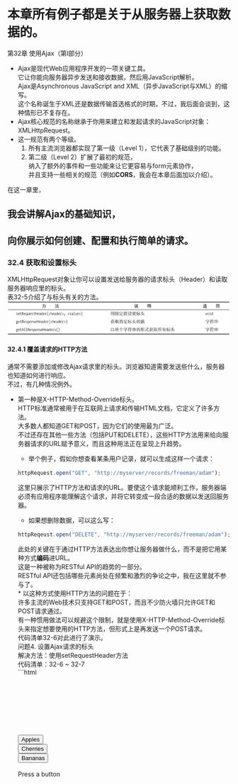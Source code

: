 # 本章所有例子都是关于从服务器上获取数据的。
第32章 使用Ajax（第Ⅰ部分）																												
* Ajax是现代Web应用程序开发的一项关键工具。																												
它让你能向服务器异步发送和接收数据，然后用JavaScript解析。																												
Ajax是Asynchronous JavaScript and XML（异步JavaScript与XML）的缩写。																												
这个名称诞生于XML还是数据传输首选格式的时期，不过，我后面会谈到，这种情形已不复存在。																												
* Ajax核心规范的名称继承于你用来建立和发起请求的JavaScript对象：<span class="object">XMLHttpRequest</span>。																												
* 这一规范有两个等级。																												
	1. 所有主流浏览器都实现了第一级（Level 1），它代表了基础级别的功能。																											
	2. 第二级（Level 2）扩展了最初的规范，																											
	纳入了额外的事件和一些功能来让它更容易与form元素协作，																											
	并且支持一些相关的规范（例如**CORS**，我会在本章后面加以介绍）。


在这一章里，																												
## 我会讲解Ajax的基础知识，
## 向你展示如何创建、配置和执行简单的请求。
### 32.4 获取和设置标头
<span class="object">XMLHttpRequest</span>对象让你可以设置发送给服务器的请求标头（Header）和读取服务器响应里的标头。																										
表32-5介绍了与标头有关的方法。
    ![](.Ajax_images/b73b3049.png)
#### 32.4.1 覆盖请求的HTTP方法
通常不需要添加或修改Ajax请求里的标头。浏览器知道需要发送些什么，服务器也知道如何进行响应。																									
不过，有几种情况例外。																									
* 第一种是<span class="key">X-HTTP-Method-Override</span>标头。																								
HTTP标准通常被用于在互联网上请求和传输HTML文档，它定义了许多方法。																								
大多数人都知道GET和POST，因为它们的使用最为广泛。																								
不过还存在其他一些方法（包括PUT和DELETE），这些HTTP方法用来给向服务器请求的URL赋予意义，而且这种用法正在呈现上升趋势。																								
	* 举个例子，假如你想查看某条用户记录，就可以生成这样一个请求：																							
	```javascript
  httpRequest.open("GET", "http://myserver/records/freeman/adam");
	```     																							
	这里只展示了HTTP方法和请求的URL。要使这个请求能顺利工作，服务器端必须有应用程序能理解这个请求，并将它转变成一段合适的数据以发送回服务器。																							
	* 如果想删除数据，可以这么写：
	```javascript
	httpReqeust.open("DELETE", "http://myserver/records/freeman/adam");									
	```														
	此处的关键在于通过HTTP方法表达出你想让服务器做什么，而不是把它用某种方式**编码**进URL。																							
	这是一种被称为RESTful API的趋势的一部分。																							
	RESTful API还包括哪些元素尚处在频繁和激烈的争论之中，我在这里就不参与了。																							
		* 以这种方式使用HTTP方法的问题在于：																						
		许多主流的Web技术只支持GET和POST，而且不少防火墙只允许GET和POST请求通过。																						
		有一种惯用做法可以规避这个限制，就是使用<span class="key">X-HTTP-Method-Override</span>标头来指定想要使用的HTTP方法，但形式上是再发送一个POST请求。																						
		代码清单32-6对此进行了演示。																						
		问题4. 设置Ajax请求的标头																						
		解决方法：使用<span class="method">setRequestHeader</span>方法																						
		代码清单：32-6 ~ 32-7		
		```html																				
		<!DOCTYPE HTML>																						
		<html>																						
			<head>																					
				<title>Example</title>																				
			</head>																					
			<body>																					
				<div>																				
					<button>Apples</button>																			
					<button>Cherries</button>																			
					<button>Bananas</button>																			
				</div>																				
				<div id="target">Press a button</div>																				
				<script>																				
					var buttons = document.getElementsByTagName("button");																			
					for(var i = 0; i < buttons.length; i++) {																			
						buttons[i].onclick = handleButtonPress;																		
					}																			
					function handleButtonPress(e){																			
						var httpRequest = new XMLHttpRequest();																		
						httpRequest.onreadystatechange = handleResponse;																		
						httpRequest.open("GET", e.target.innerHTML + ".html");																		
						httpRequest.setRequestHeader("X-HTTP-Method-Override", "DELETE");																		
						httpRequest.send();																		
					}																			
																								
					function handleResponse(e){																			
						if(e.target.readyState == XMLHttpRequest.DONE && e.target.status == 200) {																		
							document.getElementById("target").innderHTML = e.target.respnseText;																	
						}																		
					}																			
				</script>																				
			</body>																					
		</html>			
		```																			
		在这个例子中，我用<span class="object">XMLHttpRequest</span>对象上的<span class="method">setRequestHeader</span>方法来表明我想让这个请求以HTTP DELETE方法的形式进行处理。																						
		请注意我在调用<span class="method">open</span>方法之后才设置了这个标头。																						
		如果你试图在<span class="method">open</span>方法之前使用<span class="method">setRequestHeader</span>方法，<span class="object">XMLHttpRequest</span>对象就会抛出一个错误。																						
		* 覆盖HTTP方法需要服务器端的Web应用程序框架能理解<span class="key">X-HTTP-Method-Override</span>这个惯例，并且你的服务器端应用程序要设置成能寻找和理解那些用得较少的HTTP方法。																						


#### 32.4.2 禁用内容缓存
第二个可以添加到Ajax请求上的有用标头是<span class="key">Cache-Control</span>，它在编写和调试脚本时尤其有用。																									
一些浏览器会缓存通过Ajax请求所获得的内容，在浏览会话期间不会再请求它。																									
对我在这一章所使用的例子而言，意味着apples.html、cherries.html和bananas.html上的改动不会立即反映到浏览器中。																									
代码清单32-7展示了可以如何设置标头来避免这一点。		
```javascript																							
...																									
function handleButtonPress(e){																									
	var httpRequest = new XMLHttpRequest();																								
	httpRequest.onreadystatechange = handleResponse;																								
	httpRequest.open("GET", e.target.innerHTML + ".html");																								
	httpRequest.setRequestHeader("Cache-Control", "no-cache");																								
	httpRequest.send();																								
}																									
...		
```																							
设置标头值的方式和之前的例子一样，但这次用到的标头是<span class="key">Cache-Control</span>，而你想要的值是<span class="key-value">no-cache</span>。																									
放置这条语句后，如果通过Ajax请求的内容发生了改变，就会在下一次请求文档时体现出来。																									
#### 32.4.3 读取响应标头																									
可以通过<span class="method">getResponseHeader</span>和<span class="method">getAllResponseHeaders</span>方法来读取服务器响应某个Ajax请求时发送的HTTP标头。																									
在大多数情况下，你不需要关心标头里有什么，因为它们是浏览器和服务器之间交互事务的组成部分。																									
代码清单32-8展示了如何使用这些属性。																									
问题5. 读取服务器响应的标头																									
解决方法：使用<span class="method">getResponseHeader</span>和<span class="method">getAllResponseHeaders</span>方法																									
代码清单：32-8			
```html																						
<!DOCTYPE HTML>																									
<html>																									
	<head>																								
		<title>Example</title>																							
		<style>																							
			#allheaders, #ctheader {																						
				border: medium solid black;																					
				padding: 2px;																					
				margin: 2px;																					
			}																						
		</style>																							
	</head>																								
	<body>																								
		<div>																							
			<button>Apples</button>																						
			<button>Cherries</button>																						
			<button>Bananas</button>																						
		</div>																							
		<div id="ctheader"></div>																							
		<div id="allheaders"></div>																							
		<div id="target">Press a button</div>																							
		<script>																							
			var buttons = document.getElementsByTagName("button");																						
			for(var i = 0; i < buttons.length; i++) {																						
				buttons[i].onclick = handleButtonPress;																					
			}																						
			var httpRequest = new XMLHttpRequest();																						
			function handleButtonPress(e){																						
				httpRequest.onreadystatechange = handleResponse;																					
				httpRequest.open("GET", e.target.innerHTML + ".html");																					
				httpRequest.send();																					
			}																						
																									
			function handleResponse(e){																						
				if(httpRequest.readyStatus == 2) {																					
					document.getElementById("allheaders").innerHTML = httpRequest.getAllResponseHeaders();																				
					document.getElementById("ctheader").innerHTML = httpRequest.getResponseHeader("Content-Type");																				
				} else if(httpRequest.readyState ==4 && e.target.status == 200) {																					
					document.getElementById("target").innderHTML = e.target.respnseText;																				
				}																					
			}																						
		</script>																							
	</body>																								
</html>		
```																							
响应标头在<span class="key">readyState</span>变成<span class="key-value">HEADERS_RECEIVED（数值为2）</span>时就可以使用了。																									
标头是服务器在响应时首先发送回来的信息，因此你可以在内容本身就绪前先读取它们。																									
在这个例子里，我通过<span class="method">getResponseHeader</span>和<span class="method">getAllResponseHeaders</span>方法获取了标头，然后将某一个标头（<span class="key">Content-Type</span>）和其他所有标头的值分别设为两个div元素的内容。																									
																										
### 32.6 中止请求
<span class="object">XMLHttpRequest</span>对象定义了一个让你可以中止请求的方法，如表32-6所示。
![](.Ajax_images/115ff815.png)																					
为了演示这个功能，我修改了fruitselector.js这段Node.js脚本来引入一个10秒延迟		
```javascript																								
var http = require('http');																										
http.createServer(function(req, res){																										
	console.log("[200] " + req.method + "to " + req.url);																									
	res.statusCode = 200;																									
	res.setHeader("Content-Type", "text/html");																									
	setTimeout(function(){																									
		var origin = req.headers["origin"];																								
		if(origin.indexOf("titan") > -1) {																								
			res.setHeader("Access-Control-Allow-Origin", orgin);																							
		}																								
		res.write('<html><head><title>Fruit Total</titl></head><body>');																								
		res.write('<p>');																								
		res.write('You selected ' + req.url.substing(1));																								
		res.write('</p></body></html>');																								
		res.end();																								
	}, 10000);																									
}).listen(8080);								
```																		
当服务器接收到一个请求后，它会先写入初始的响应标头，暂停10秒钟后再完成整个响应。																										
代码清单32-14展示了如何在浏览器上使用<span class="object">XMLHttpRequest</span>的中止功能。																										
问题7. 中止一个请求																										
代码清单：解决方法：使用<span class="method">abort</span>方法																										
32-13、32-14						
```html																				
<!DOCTYPE HTML>																										
<html>																										
	<head>																									
		<title>Example</title>																								
	</head>																									
	<body>																									
		<div>																								
			<button>Apples</button>																							
			<button>Cherries</button>																							
			<button>Bananas</button>																							
		</div>																								
		<div>																								
			<button id="abortbutton">Abort</button>																							
		</div>																								
		<div id="target">Press a button</div>																								
		<script>																								
			var buttons = document.getElementsByTagName("button");																							
			for(var i = 0; i < buttons.length; i++) {																							
				buttons[i].onclick = handleButtonPress;																						
			}																							
			var httpRequest;																							
			function handleButtonPress(e){																							
				if(e.target.id == "abortbutton"){																						
					httpRequest.abort();																					
				} else {																						
					httpRequest = new XMLHttpRequest();																					
					httpRequest.onreadystatechange = handleResponse;																					
					httpRequest.onabort = handleAbort;																					
					httpRequest.open("GET", "http://titan:8080/" + e.target.innerHTML);																					
					httpRequest.send();																					
					document.getElementById("target").innerHTML = httpRequest.responseText;																					
				}																						
			}																							
																										
			function handleResponse(e){																							
				if(e.target.readyState == XMLHttpRequest.DONE && e.target.status == 200) {																						
					document.getElementById("target").innderHTML = e.target.respnseText;																					
				}																						
			}																							
			funciton handleAbort(){																							
				document.getElementById("target").innerHTML = "Request Aborted";																						
			}																							
		</script>																								
	</body>																									
</html>
```																										
我给文档添加了一个Abort（中止）按钮，它通过调用<span class="object">XMLHttpRequest</span>对象上的<span class="method">abort</span>方法来中止进行中的请求。因为我在服务器端引入了一段延迟，所以有充足的时间来执行它。																										
<span class="object">XMLHttpRequest</span>通过<span class="event">abort</span>事件和<span class="event">readystatechange</span>事件给出中止信号。在这个例子中，我响应了<span class="event">abort</span>事件，并更新了id为target的div元素中的内容，以此标明请求已被中止。																										

## 我会向你展示如何将事件作为请求的进度信号，
* 32.1 Ajax起步																										
问题1：发起一个Ajax请求																										
解决方案：创建一个<span class="object">XMLHttpRequest</span>对象，然后调用<span class="method">open</span>和<span class="method">send</span>方法																										
代码清单：32-1 ~ 32-3																										
Ajax的关键在于<span class="object">XMLHttpRequest</span>对象，而理解这个对象的最佳方式是看个例子。
	```html																										
	<!DOCTYPE HTML>																									
	<html>																									
		<head>																								
			<title>Example</title>																							
		</head>																								
		<body>																								
			<div>																							
				<button>Apples</button>																						
				<button>Cherries</button>																						
				<button>Bananas</button>																						
			</div>																							
			<div>																							
				<div id="target">Press a button</div>																						
			</div>																							
			<script>																							
				var buttons = document.getElementsByTagName("button");																						
				for(var i = 0; i < buttons.length; i++) {																						
					buttons[i].onclick = handleButtonPress;																					
				}																						
				function handleButtonPress(e){																						
					var httpRequest = new XMLHttpRequest();																					
					httpRequest.onreadystatechange = handleResponse;																					
					httpRequest.open("GET", e.target.innerHTML + ".html");																					
					httpRequest.send();																					
				}																						
																										
				function handleResponse(e){																						
					if(e.target.readyState == XMLHttpRequest.DONE && e.target.status == 200) {																					
						document.getElementById("target").innderHTML = e.target.respnseText;																				
					}																					
				}																						
			</script>																							
		</body>																								
	</html>	
	```																								
	随着用户点击各个水果按钮，浏览器会异步执行并取回所请求的文档，而主文档不会被重新加载。这就是典型的Ajax行为。																									
	* 如果把注意力移到脚本上，你就能明白这一切是如何实现的。																									
		* 首先是handleButtonPress函数，脚本会调用它以响应button控件的click事件																								
			* 第一步是创建一个新的<span class="object">XMLHttpRequest</span>对象。																							
			与之前在DOM中见过的大多数对象不同，																							
				* 你并非通过浏览器定义的某个全局变量来访问这类对象，																						
				* 而是使用关键词new																						
			* 下一步是给<span class="event">readystatechange</span>事件设置一个事件处理器。																							
			这个事件会在请求过程中被多次触发，向你提供事情的进展情况。																							
			我会在本章后面讨论这个事件（以及其他由<span class="object">XMLHttpRequest</span>对象定义的事件）。																							
			我将on<span class="event">readystatechange</span>属性的值设为handleResponse，稍后会讨论这个函数：httpRequest.on<span class="event">readystatechange</span> = handleResponse;																							
			* 现在你可以告诉<span class="object">XMLHttpRequest</span>对象你想要做什么了。																							
			使用<span class="method">open</span>方法来指定HTTP方法（在这里是GET）和需要请求的URL																							
				* 我在这里展示的是<span class="method">open</span>方法最简单的形式。																						
				你还可以给浏览器提供向服务器发送请求时使用的认证信息，																						
				就像这样：
				```javascript
				httpRequest.open("GET", e.target.innerHTML + ".html", true,"adam", "secret")
				```																					
				最后两个参数是应当发送给服务器的用户名和密码。																						
				剩下的那个参数指定了该请求是否应当异步执行。它应该始终被设置为true。																						
				* 根据用户按下的button来生成请求的URL。																						
				如果按的是Apples按钮，就请求Apples.html这个URL。																						
					* 浏览器可以足够智能地处理相对URL，它会在需要时使用当前文档的地址。																					
					在这个例子中，我的主文档是从`http://titan/listings/example.html`这个URL上载入的，																					
					因此Apples.html会被当成`http://titan/listings/Apples.html`。																					
					这些URL在你的环境里会有所不同，但效果是一样的。																					
				* 为你的请求选择正确的HTTP方法是很重要的。																						
					* 正如我在第12章所说的，GET请求适用于安全的交互行为，就是那些你可以反复发起而不会带来副作用的请求。																					
					* POST请求适用于不安全的交互行为，意思是每一个请求都会导致服务器端发生某种变化，而重复的请求可能会带来问题。																					
					虽然还有一些别的HTTP方法，但GET和POST是使用最为广泛的，广泛到如果你想用其他方法，就必须使用32.4.1节描述的惯例来确保你的请求能通过防火墙。																					
			* 这个函数的最后一步是调用<span class="method">send</span>方法																							
			我在这个例子里没有向服务器发送任何数据，所以<span class="method">send</span>方法无参数可用。																							
			我会在这一章的后面向你展示如何发送数据，但在这个简单的示例中，你只是从服务器请求HTML文档。																							
	* 32.1.1 处理响应																									
	一旦脚本调用了<span class="method">send</span>方法，浏览器就会在后台发送请求到服务器。																									
	因为请求是在后台处理的，所以Ajax依靠事件来通知你这个请求的进展情况。																									
	在这个例子中，我用handleResponse函数处理这些事件：																									
		* 当<span class="event">readystatechange</span>事件被触发后，浏览器会把一个<span class="object">Event</span>对象传递给指定的处理函数。																								
		这个<span class="object">Event</span>对象我在第30章介绍过，target属性则会被设为与此事件关联的<span class="object">XMLHttpRequest</span>。																								
		* 多个不同的阶段会通过<span class="event">readystatechange</span>事件传递信号，																								
		你可以读取<span class="object">XMLHttpRequest</span>.<span class="key">readyState</span>属性的值来确定当前处理的是哪一个。																								
		表32-2展示了这个属性的各个值。
            ![](.Ajax_images/36028bd3.png)
            
            * DONE状态并不意味着请求成功，它只代表请求已完成。																							
			可以通过<span class="key">status</span>属性获得HTTP状态码，它会返回一个数值（比如，200这个值代表成功）。																							
			只有结合<span class="key">readyState</span>和<span class="key">status</span>属性的值才能够确定某个请求的结果。																							
			* 在handleResponse函数里可以看到我怎样检查这两个属性。																							
			只有当<span class="key">readyState</span>的值为DONE并且<span class="key">status</span>的值为200时我才会设置div元素的内容。																							
			用<span class="object">XMLHttpRequest</span>.<span class="key">responseText</span>属性获得服务器发送的数据																							
			* <span class="key">responseText</span>属性会返回一个字符串，代表从服务器上取回的数据。																							
			我用这个属性来设置div元素innerHTML属性的值，以显示被请求文档的内容。																							
			这些就构成了一个简单的Ajax示例：用户点击一个按钮，浏览器在后台向服务器请求一个文档，当它到达时你处理一个事件，并显示被请求文档的内容。																							
	* 这些就构成了一个简单的Ajax示例：用户点击一个按钮，浏览器在后台向服务器请求一个文档，当它到达时你处理一个事件，并显示被请求文档的内容。																									
	* 32.1.2 主流中的异类：应对Opera																									
																										
* 32.2 使用Ajax事件																										
	* 建立和探索一个简单的示例之后，你现在可以开始深入了解<span class="object">XMLHttpRequest</span>对象支持的功能，以及如何在你的请求中使用它们了。																									
		* 起点就是第二级规范里定义的那些额外事件。																								
		你已经见过其中一个了：<span class="event">readystatechange</span>。它是从第一级转过来的，其他还有一些，如表32-3所示。
		![](.Ajax_images/219ec7a3.png)
		    * 这些事件大多数会在请求的某一个特定时点上触发。																							
			<span class="event">readystatechange</span>（之前介绍过）和<span class="event">progress</span>这两个事件是例外，它们可以多次触发以提供进度更新。																							
			* 除了<span class="event">readystatechange</span>之外，表中展示的其他事件都定义于<span class="object">XMLHttpRequest</span>规范的第二级。																							
			在我编写本书时，浏览器对这些事件的支持程度不一。																							
			比如，Firefox浏览器有着最完整的支持，Opera完全不支持它们，而Chrome支持其中的一些，但是所使用的方式并不符合规范。																							
			* 考虑到第二级事件的实现还不到位，<span class="event">readystatechange</span>是目前唯一能可靠追踪请求进度的事件。																							
			* 调度这些事件时，浏览器会对<span class="event">readystatechange</span>事件使用常规的<span class="object">Event</span>对象（在第30章介绍过），对其他事件则使用<span class="object">ProgressEvent</span>对象。																							
			<span class="object">ProgressEvent</span>对象定义了<span class="object">Event</span>对象的所有成员，并增加了表32-4中介绍的这些成员。
			![](.Ajax_images/cb240c93.png)		
			问题2. 使用一次性事件追踪请求的进度																							
			解决方法：使用第二级的事件，比如on<span class="event">load</span>、on<span class="event">loadstart</span>和on<span class="event">loadend</span>  																						
			代码清单：32-4																							
			代码清单32-4展示了如何使用这些事件。我使用Firefox浏览器进行展示，因为它的实现方式最为完整和正确。		
			```html																					
			<!DOCTYPE HTML>																							
			<html>																							
				<head>																						
					<title>Example</title>																					
					<style>																					
						table {																				
							margin: 10px;																			
							border-collapse: collapse;																			
							float: left;																			
						}																				
						div {																				
							margin: 10px;																			
						}																				
						td, th {																				
							padding: 4px;																			
						}																				
					</style>																					
				</head>																						
				<body>																						
					<div>																					
						<button>Apples</button>																				
						<button>Cherries</button>																				
						<button>Bananas</button>																				
					</div>																					
					<table id="events" border="1"></table>																					
					<div>																					
						<div id="target">Press a button</div>																				
					</div>																					
					<script>																					
						var buttons = document.getElementsByTagName("button");																				
						for(var i = 0; i < buttons.length; i++) {																				
							buttons[i].onclick = handleButtonPress;																			
						}																				
						var httpRequest;																				
						function handleButtonPress(){																				
							clearEventDetails();																			
							httpRequest = new XMLHttpRequest();																			
							httpRequest.onreadystatechange = handleResponse;																			
							httpRequest.onerror = handleError;																			
							httpRequest.onload = handleLoad;																			
							httpRequest.onloadend = handleLoadEnd;																			
							httpRequest.onloadstart = handleLoadStart;																			
							httpRequest.onprogress = handleProgress;																			
							httpRequest.open("GET", e.target.innerHTML + ".html");																			
							httpRequest.send();																			
						}																				
						function handleResponse(e){																				
							displayEventDetails("readystate(" + httpRequest.readyState + ")");																			
							if(httpRequest.readyState == 4 && httpRequest.status == 200) {																			
								document.getElementById("target").innerHTML = httpRequest.responseText;																		
							}																			
						}																				
						function handleError(e) { displayEventDetails("error", e);}																				
						function handleLoad(e) { displayEventDetails("load", e); }																				
						function handleLoadEnd(e) { displayEventDetails("loadend", e); }																				
						function handleLoadStart(e) { displayEventDetails("loadstart", e); }																				
						function handleProgress(e) { displayEventDetails("progress", e); }																				
						function clearEventDetails() {																				
							document.getElementById("events").innerHTML += 																			
							"<tr><th>Event</th><th>lengthComputable</th>"																			
							=+ "<th>loaded</th><th>total</th></tr>"																			
						}																				
						function displayEventDetails(eventName, e) {																				
							if(e) {																			
								document.getElementById("events").innerHTML += 																		
								"<tr><td>" + eventName + "</td><td>" + e.lengthComputable + "</td><td>" + e.loaded + "</td></td>" + e.total + "</td></tr>";																		
							} else {																			
								document.getElementById("events").innerHTML += 																		
								"<tr><td>" + eventName + "</td><td>NA</td><td>NA</td><td>NA</td></tr>";																		
							}																			
						}																				
					</script>																					
				</body>																						
			</html>	
			```	
 ![](.Ajax_images/a87bdb4a.png)		

## 如何处理请求和应用程序错误
32.3 处理错误																										
* 有三种方式可以处理这些错误，如代码清单32-5所示。																									
问题3. 探测和处理错误 																									
解决方法：响应错误事件，或者使用try...catch语句																									
代码清单：32-5				
```html																					
<!DOCTYPE HTML>																									
<html>																									
	<head>																								
		<title>Example</title>																							
	</head>																								
	<body>																								
		<div>																							
			<button>Apples</button>																						
			<button>Cherries</button>																						
			<button>Bananas</button>																						
			<button>Cucumber</button>																						
			<button id="badhost">Bad Host</button>																						
			<button id="badurl">Bad URL</button>																						
		</div>																							
		<div id="target">Press a button</div>																							
		<div id="errormsg"></div>																							
		<div id="statusmsg"></div>																							
		<script>																							
			var buttons = document.getElementByTagName("button");																						
			for(var i = 0; i < buttons.length; i++) {																						
				buttons[i].onclick = handleButtonPress;																					
			}																						
			function handleButtonPress(e) {																						
				var httpRequest = new XMLHttpRequest();																					
				httpRequest.onreadystatechange = handleResponse;																					
				httpRequest.onerror = handleError;																					
				try {																					
					switch(e.target.id) {																				
						case "badhost":																			
							httpRequest.open("GET", "http://a.nodomain/doc.html");																		
							beak;																		
						case "badurl":																			
							httpRequest.open("GET", "http://");																		
							break;																		
						default:																			
							httpRequest.open("GET", e.target.innerHTML + ".html");																		
							break;																		
					}																				
					httpRequest.send();																				
				}																					
				catch(error){																					
					displayErrorMsg("try/catch", error.message);																				
				}																					
			}																						
			function handleResponse(){																						
				if(httpRequest.readyState == 4) {																					
					var target = document.getElementById("target");																				
					if(httpRequest.status == 200) {																				
						target.innerHTML = httpRequest.responseText;																			
					} else {																				
						document.getElementById("statusmsg").innerHTML = "Status:" + httpRequest.status + " " + httpRequest.statusText;																			
					}																				
				}																					
			}																						
			function handleError(e){																						
				displayErrorMsg("Error event", httpRequest.status + httpRequest.statusText);																					
			}																						
			function displayErrorMsg(src, msg){																						
				document.getElementById("errormsg").innerHTML = src + ": " + msg;																					
			}																						
			function clearMessages(){																						
				document.getElementById("errormsg").innerHTML = "";																					
				document.getElementById("statusmsg").innerHTML = "";																					
			}																						
		</script>																							
	</body>																								
</html>	
```																								
* 使用Ajax时必须留心两类错误。它们之间的区别源于视角不同。

### 第一类错误是从<span class="object">XMLHttpRequest</span>对象的角度看到的问题：
某些因素阻止了请求发送到服务器，例如DNS无法解析主机名，连接请求被拒绝，或者URL无效。  

#### 32.3.1 处理设置错误
你需要处理的第一类问题是向<span class="object">XMLHttpRequest</span>对象传递了错误的数据，																							
* 比如格式不正确的URL。它们极其容易发生在生成基于用户输入的URL时。																						
为了模拟这类问题，我给示例文档添加了一个标签为Bad URL（错误的URL）的button。																						
这是一种会阻止请求执行的错误，而<span class="object">XMLHttpRequest</span>对象会在发生这类事件时抛出一个错误。这就意味着你需要用一条try...catch语句来围住设置请求的代码																						
	* catch子句让你有机会从错误中恢复。																					
	可以选择提示用户输入一个值，也可以回退至默认的URL，或是简单地丢弃这个请求。																					
	在这个例子中，我仅仅调用了displayErrorMsg函数来显示错误消息。		

### 第二类问题是从应用程序的角度看到的问题，而非<span class="object">XMLHttpRequest</span>对象。
它们发生于请求成功发送至服务器，服务器接受请求、进行处理并生成响应，但该响应并不指向你期望的内容时。																								
举个例子，如果你请求的URL不存在，这类问题就会发生。	 

																						
第二类错误发生在请求已生成，但其他方面出错时。	

#### 32.3.2 处理请求错误	
* 为了模拟这类问题，我给示例添加了一个标签为Bad Host（错误的主机）的按钮																							
	* 这个URL存在两个问题。																						
		* 第一个问题是主机名不能被DNS解析，因此浏览器无法生成服务器连接。																					
		这个问题直到<span class="object">XMLHttpRequest</span>对象开始生成请求时才会变得明显，因此它会以两种方式发出错误信号。																					
			* 如果你注册了一个error事件的监听器，浏览器就会向你的监听函数发送一个<span class="object">Event</span>对象。																				
			当这类错误发生时，你能从<span class="object">XMLHttpRequest</span>对象获得何种程度的信息取决于浏览器，遗憾的是，大多数情况下你会得到值为0的<span class="key">status</span>和空白的<span class="key">statusText</span>值。																				
			* ???<span class="object">XMLHttpRequest</span>通过<span class="event">readystatechange</span>事件给出信号。																				
		* 第二个问题是URL和生成请求的脚本具有不同的来源，在默认情况下这是不允许的。																					
		你通常只能向载入脚本的同源URL发送Ajax请求。																					
		浏览器报告这个问题时可能会抛出Error或者触发error事件，不同浏览器的处理方式不尽相同。																					
		不同浏览器还会在不同的时点检查来源，这就意味着你不一定总是能看到浏览器对同一个问题突出显示。																					
		你可以使用跨站资源规范（**CORS**, Cross-Origin Resource Sharing）来绕过同源限制，参见32.5节。				


#### 32.3.3 处理应用程序错误
最后一类错误发生于请求成功完成（从<span class="object">XMLHttpRequest</span>对象的角度看），但没有返回你想要的数据时。																							
为了制造这类问题，我添加了一个说明标签为Cucumber（黄瓜）的button。																							
按下这个按钮会生成类似于Apples、Cherries和Bananas按钮那样的请求URL，但是服务器上不存在cucumber.html这个文档。																							
这一过程本身没有错误（因为请求已成功完成），你需要根据<span class="key">status</span>属性来确定发生了什么。																							
当你请求某个不存在的文档时，你会获得404这个状态码，它的意思是服务器无法找到请求的文档。																							
你可以看到我是如何处理200（意思是OK）以外的状态码的																							

## 如何跨源发起请求。
32.5 生成跨源Ajax请求																											
* 默认情况下，浏览器限制脚本只能在它们所属文档的来源内生成Ajax请求。																										
你应该还记得，来源由URL中的协议、主机名和端口号组成。																										
这就意味着当我从`http://titan`载入一个文档后，文档内含的脚本通常无法生成对`http://titan:8080`的请求，因为第二个URL的端口号是不同的，所以处于文档来源之外。																										
从一个来源到另一个来源的Ajax请求被称为跨源请求（cross-origin request）。																										
* 这一策略的目的是降低跨站脚本攻击（cross-site scripting，简称CSS）的风险，即诱导浏览器（或用户）执行恶意脚本。																										
CSS攻击不属于本书的讨论范围，但维基百科上有一篇文章很好地介绍了这个主题：`http://en.wikipedia.org/wiki/Cross-site_scripting`。																										
* 这个策略的问题在于它一刀切地禁止了跨源请求。																										
这就导致人们使用一些非常丑陋的手段来诱使浏览器生成违反这一策略的请求。																										
* 幸好，跨源资源共享（Cross-Origin Resource Sharing, **CORS**）规范提供了一种合法的方式来生成跨源请求。																										
跨源请求规范（**CORS**），它是一组请求标头，让脚本能对另一个来源生成Ajax请求。																										
这是一种有用的技巧，只是你需要有给服务器响应添加标头的能力。																										
这个高级主题要求读者拥有一些HTTP标头的基本知识。																										
因为本书是关于HTML5的，所以我不会深入谈及HTTP的细节。																										
如果你不熟悉HTTP，建议你跳过这一节。																										
	作为准备，让我们来看一下想要解决的问题。																									
	问题6. 发起跨源Ajax请求										

### 解决方法：设置服务器响应里的<span class="key">Access-Control-Allow-Origin</span>标头
代码清单：32-9 ~ 32-12																									
代码清单32-9展示了一个HTML文档，它包含的脚本会尝试生成跨源请求。																		
```html							
<!DOCTYPE HTML>																									
<html>																									
	<head>																								
		<title>Example</title>																							
	</head>																								
	<body>																								
		<div>																							
			<button>Apples</button>																						
			<button>Cherries</button>																						
			<button>Bananas</button>																						
		</div>																							
		<div id="target">Press a button</div>																							
		<script>																							
			var buttons = document.getElementsByTagName("button");																						
			for(var i = 0; i < buttons.length; i++) {																						
				buttons[i].onclick = handleButtonPress;																					
			}																						
			var httpRequest;																						
			function handleButtonPress(e){																						
				httpRequest = new XMLHttpRequest();																					
				httpRequest.onreadystatechange = handleResponse;																					
				httpRequest.open("GET", "http://titan:8080/" + e.target.innerHTML);																					
				httpRequest.send();																					
			}																						
																									
			function handleResponse(e){																						
				if(httpRequest.readyState == 4 && e.target.status == 200) {																					
					document.getElementById("target").innderHTML = e.target.respnseText;																				
				}																					
			}																						
		</script>																							
	</body>																								
</html>	
```																								
* 这个例子中的脚本扩展了用户所按按钮的内容，把它附加到`http://titan:8080`上，然后尝试生成一个Ajax请求（如http://titan:8080/Apples）。																								
我会从`http://titan/listings/example.html`载入此文档，这就意味着脚本正在试图生成一个跨源请求。																								
* 脚本尝试连接的服务器运行的是Node.js。																								
代码清单32-10展示了代码，我把它保存在一个名为fruitselector.js的文件里。（获取Node.js的细节请参见第2章。）
```javascript																								
var http = require("http");																								
http.createServer(function(req, res){																								
	console.log("[200]" + req.method + "to" + req.url);																							
	res.writeHead(200, "OK", { "Content-Type": "text/html" });																							
	res.write('<html><head><title>Fruit Total</title></head><body>');																							
	res.write('<p>');																							
	res.write('You selected ' + req.url.substring(1));																							
	res.write('</p></body></html>');																							
	res.end();																							
}).listen(8080);		
```																						
这是一个非常简单的服务器：它根据客户端请求的URL生成一小段HTML文档。																								
举例来说，如果客户端请求了`http://titan:8080/Apples`，那么服务器就会生成并返回下列HTML文档：					
```html																			
<html>																								
	<head>																							
		<title>Fruit Total</title>																						
	</head>																							
	<body>																							
		<p>You selected Apples</p>																						
	</body>																							
</html>		
```																						
* 按照现在这个样子，example.html里的脚本无法从服务器获取它想要的数据。																								
解决方法是为服务器返回浏览器的响应信息添加一个标头，如代码清单32-11所示。
```javascript																								
var http = require('http');																								
http.createServer(function(req, res){																								
	console.log("[200]" + req.method + "to" + req.url);																							
	res.writeHead(200, "OK", { 																							
		Content-Type: "text/html",																						
		Access-Control-Allow-Origin: "http://titan"																						
	});																							
	res.write('<html><head><title>Fruit Total</title></head><body>');																							
	res.write('<p>');																							
	res.write('You selected ' + req.url.substring(1));																							
	res.write('</p></body></html>');																							
	res.end();																							
}).listen(8080);			
```																					
<span class="key">Access-Control-Allow-Origin</span>标头指定了某个来源应当被允许对此文档生成跨源请求。																								
如果标头里指定的来源与当前文档的来源匹配，浏览器就会加载和处理该响应所包含的数据。																								
* 给服务器响应添加这个标头之后，example.html文档中的脚本就能够请求和接收来自服务器的数据了																								
* 支持**CORS**要求浏览器必须在联系服务器和获取响应标头之后应用跨源安全策略，这就意味着即使响应因为缺少必要的标头或指定了不同的域而被丢弃，请求也已被发送过了。																								
这种方式和没有实现**CORS**的浏览器非常不同，后者只会简单地阻挡请求，不会去联系服务器。

### 32.5.1 使用Origin请求标头
作为**CORS**的一部分，浏览器会给请求添加一个Origin标头以注明当前文档的来源。																									
可以通过它来更灵活地设置<span class="key">Access-Control-Allow-Origin</span>标头的值，如代码清单32-12所示。
```javascript																									
var http = require('http');																									
http.createServer(function(req, res){																									
	console.log("[200]" + req.method + "to " + req.url);																								
	res.statusCode = 200;																								
	res.setHeader("Content-Type", "text/html");																								
	var origin = req.headers["origin"];																								
	if(origin.indexOf("titan") > -1){																								
		res.setHeader("Access-Control-Allow-Origin", origin);																							
	}																								
	res.write('<html><head><title>Fruit Total</title></head><body>');																								
	res.write('<p>');																								
	res.write('You selected ' + req.url.substring(1));																								
	res.write('</p></body></html>');																								
	res.end();																								
}).listen(8080);
```
我修改了服务器端的脚本，让它只有在请求包含Origin标头并且值里有titan时才设置<span class="key">Access-Control-Allow-Origin</span>响应标头。																									
这是一种非常粗略的请求来源检查方式，但你可以根据具体项目的上下文环境来调整这种方式，使它更加精确。																									
* 还可以把<span class="key">Access-Control-Allow-Origin</span>标头设置成一个星号（<span class="key-value">*</span>），																									
意思是允许任意来源的跨源请求。																									
使用这个设置之前应该仔细考虑这么做的安全隐患。																									
* 32.5.2 高级**CORS**功能																									
**CORS**规范定义了许多额外的标头，可用于精细化控制跨域请求，包括限制请求能够使用的HTTP方法。																									
这些高级功能需要进行一次预先请求（preflight request），即浏览器先向服务器发送一个请求来确定有哪些限制，然后再发送请求来获取数据本身。																									
本书编写过程中，这些高级功能尚未被可靠地实现。


# 下一章则都是关于发送数据的，特别是表单数据，
因为它是Ajax最常见的用途之一。																												
第32章 使用Ajax（第Ⅰ部分）																												
在这一章里，我将继续介绍Ajax的工作方式																												
## 如何向客户端发送数据
发送表单和文件是Ajax的两个常见用途，它们能让Web应用程序创建出更丰富的用户体验。																												
### 表单数据收集方式
#### 1. 最典型的情况是从客户端发送表单数据，即用户在form元素所含的各个input元素里输入的值。																												
* 33.1 准备向服务器发送数据																											
Ajax最常见的一大用途是向服务器发送数据。																											
代码清单33-1展示了一张简单的表单，它将会成为本章这一部分的基础。我把这段HTML保存在一个名为example.html的文件里。	
```html																										
<!DOCTYPE html>																											
<html>																											
	<head>																										
		<title>Example</titl>																									
		<style>																									
			.table { display: table; }																								
			.row { display: table-row; }																								
			.cell { display: table-cell; padding: 5px; }																								
			.label { text-align: right; }																								
		</style>																									
	</head>																										
	<body>																										
		<form id="fruitform" method="post" action="http://titan:8080/form">																									
			<div class="table">																								
				<div class="row">																							
					<div class="cell label">Bananas: </div>																						
					<div class="cell"><input name="bananas" value="2"/></div>																						
				</div>																							
				<div class="row">																							
					<div class="cell label">Apples:</div>																						
					<div class="cell"><input name="apples" value="5"/></div>																						
				</div>																							
				<div class="row">																							
					<div class="cell label">Cherries:</div>																						
					<div class="cell"><input name="cherries" value="20"/></div>																						
				</div>																							
				<div class="row">																							
					<div class="cell label">Total:</div>																						
					<div id="results" class="cell">0 items</div>																						
				</div>																							
				<button id="submit" type="submit">Submit Form</button>																							
		</form>																									
	</body>																										
</html>	
```																										
这个例子中的表单包含三个input元素和一个提交button。																											
这些input元素让用户可以指定三种不同种类的水果各自要订购多少，button则会将表单提交给服务器。																											
要了解这些元素的更多信息，请参见第12章、第13章和第14章。																											
																											
* 33.1.1 定义服务器																											
我们需要为这些示例创建处理请求的服务器。我再一次使用了Node.js。代码清单33-2展示了fruitcalc.js里的脚本。	
```javascript																										
var http = require('http');																											
var querystring = require('querystring');																											
var multipart = require('multipart');																											
function writeResponse(res, data){																											
	var total = 0;																										
	for(fruit in data){																										
		total += Number(data[fruit]);																									
	}																										
	res.writeHead('200', 'OK', {																										
		"Content-Type": "text/html",																									
		"Access-Control-Allow-Origin": "http://titan"																									
	});																										
	res.write('<html><head><title>Fruit Total</title></head><body>');																										
	res.write('<p>' + total + ' items orderd</p></body></html>');																										
	res.end();																										
	}																										
}																											
http.createServer(function(req, res){																											
	console.log("[200] " + req.method + " to " + req.url);																										
	if(req.method == "OPTIONS"){																										
		res.writeHead("200", "OK", {																									
			"Access-Control-Allow-Headers": "Content-Type",																								
			"Access-Control-Allow-Methods": "*",																								
			"Access-Control-Allow-Origin": "*"																								
		})																									
		res.end();																									
	} else if(req.url == '/form' && req.method == 'POST') {																										
		var dataObj = new Object();																									
		var contentType = req.headers["content-type"];																									
		var fullBody = "";																									
		if(contentType){																									
			if(contentType.indexOf("application/x-www-form-urlencoded") > -1){																								
				req.on("data", function(chunk){																							
					fullBody += chunk.toString();																						
				});																							
				req.on("end", function(){																							
					var dBody = querystring.parse(fullBody);																						
					dataObj.bananas = dBody["bananas"];																						
					dataObj.apples = dBody["apples"];																						
					dataObj.cherries = dBody["cherries"];																						
					writeResponse(res, dataObj);																						
																											
				});																							
			} else if(contentType.indexOf("application/json" > -1){																								
				req.on("data", function(chunk){																							
					fullBody += chunk.toString();																						
				});																							
				req.on("end", function(){																							
					dataObj = JSON.parse(fullBody);																						
					writeResponse(res, dataObj);																						
				});																							
			} else if(contentType.indexOf("multipart/form-data") > -1) {																								
				var partName;																							
				var partType;																							
				var parser = new multipart.parser();																							
				parser.boundary = "--" + req.headers["content-type"].substring(30);																							
				parser.onpartbegin = funciton(part){																							
					partName = part.name;																						
					partType = part.contentType;																						
					part.ondata = function(data){																						
						if(partName != "file" {																					
							dataObj[partName] = data;																				
						}																					
					};																						
					req.on("data", function(chunk){																						
						parser.write(chunk);																					
					});																						
					req.on("end", function(){																						
						writeResponse(res, dataObj);																					
					}																						
				}																							
			}																								
		}																									
	}																										
}).listen(8080);	
```																										
	* 我将脚本中需要加以注意的那一部分进行了加粗：writeResponse函数。																										
	这个函数会在提取请求的表单值之后调用，它负责生成对浏览器的响应。																										
	当前，这个函数会创建简单的HTML文档（如代码清单33-3所展示的），但我们会在本章后面处理不同格式时修改并增强这个函数。																										
	代码清单33-3 writeResponse函数生成的简单HTML文档	
	```html																									
	<html>																										
		<head>																									
			<title>Fruit Total</titl>																								
		</head>																									
		<body>																									
			<p>27 items ordered</p>																								
		</body>																									
	</html>
	```																										
		* 这个响应很简单，但它是一个不错的开始。它实现的效果是让服务器计算出了用户通过form中各个input元素所订购的水果总数。服务器端脚本的其余部分负责解码客户端用Ajax发送的各种可能的数据格式。																									
		* 可以像这样启动服务器程序：																									
		`bin\node.ext fruitcalc.js	`																								
		* 这段脚本的目标使用范围仅限于这一章。																									
		它不是一种通用的服务器，我也不建议你将它的任何部分用于生产服务。																									
		本章后续的示例绑定了许多假定和便捷做法，其脚本也不适合用于任何正式的用途。																									
																											
* 33.1.2 理解问题所在																											
图33-1清楚地描述了我想要用Ajax解决的问题。当你提交表单后，浏览器会在新的页面显示结果。这意味着两点：																											
	* 用户必须等待服务器处理数据并生成响应；																										
	* 所有文档上下文信息都丢失了，因为结果是作为新文档进行显示的。																										
这就是应用Ajax的理想情形了。																											
可以异步生成请求，这样用户就能在表单被处理时继续与文档进行交互。																											
																											
* 33.2 发送表单数据																											
向服务器发送数据的最基本方式是自己收集并格式化它。																											
问题1. 向服务器发送表单数据																											
解决方法：用DOM获得各个值，然后以URL**编码**格式连接它们																											
代码清单：33-4																											
代码清单33-4展示了添加到example.html的一段脚本，它用的就是这种方式。	
```html																										
<!DOCTYPE html>																											
<html>																											
	<head>																										
		<title>Example</title>																									
		<style>																									
			.table { display: table; }																								
			.row { display: table-row; }																								
			.cell { display: table-cell; padding: 5px; }																								
			.label { text-align: right; }																								
		</style>																									
	</head>																										
	<body>																										
		<form id="fruitform" method="post" action="http://titan:8080/form:>																									
			<div class="table">																								
				<div class="row">																							
					<div class="cell label">Bananas: </div>																						
					<div class="cell"><input name="bananas" value="2"/></div>																						
				</div>																							
				<div class="row">																							
					<div class="cell label">Apples:</div>																						
					<div class="cell"><input name="apples" value="5"/></div>																						
				</div>																							
				<div class="row">																							
					<div class="cell label">Cherries:</div>																						
					<div class="cell"><input name="cherries" value="20"/></div>																						
				</div>																							
				<div class="row">																							
					<div class="cell label">Total:</div>																						
					<div id="results" class="cell">0 items</div>																						
				</div>																							
			</div>																								
			<button id="submit" type="submit">Submit Form</button>																								
		</form>																									
		<script>																									
			document.getElementById("submit").onclick = handleButtonPress;																								
			var httpRequest;																								
																											
			function handleButtonPress(e){																								
				e.preventDefault();																							
				var form = document.getElementById("fruitform");																							
				var formData = "";																							
				var inputElements = document.getElementsByTagName("input");																							
				for(var i = 0; i < inputElements.length; i++){																							
					formData += inputElements[i].name + "=" + inputElements[i].value + "&";																						
				}																							
				httpRequest = new XMLHttpRequest();																							
				httpRequest.onreadystatechange = handleResponse;																							
				httpRequest.open("POST", form.action);																							
				httpRequest.setRequestHeader("Content-Type", "application/x-www-url-encoded");																							
				httpRequest.send(formData);																							
			}																								
			function handleResponse(){																								
				if(httpRequest.readyState == 4 && httpRequest.status == 200){																							
					document.getElementById("result").innerHTML = httpRequest.responseText;																						
				}																							
			}																								
		</script>																									
	</body>																										
</html>	
```																										
所有的动作都发生在handleButtonPress函数里，脚本会调用这个函数来响应button元素的点击事件。																										
  * 我所做的第一件事是调用<span class="object">Event</span>对象（由浏览器指派给此函数）上的<span class="method">preventDefault</span>方法。																									
  第30章介绍过这个方法，解释了有些事件带有关联的默认行为。																									
  对表单里的button元素而言，其默认行为是用常规的非Ajax方式提交表单。																									
  我不想让它发生，所以调用了<span class="method">preventDefault</span>方法。																									
      * 我喜欢在事件处理函数的开头调用<span class="method">preventDefault</span>方法，因为这能让调试变得更容易。																								
      如果我在函数的最后调用这个方法，脚本里任何未捕捉到的错误都会导致执行终止并启动默认行为。																								
      这一切发生得如此之快，你可能完全无法在浏览器的脚本控制台中看到错误细节。																								
  * 下一步是收集并格式化各个input元素的值																									
  我用DOM获取了input元素的集合，然后创建了一个字符串，内含各个元素的name和value属性。																									
  name和value之间用等号（=）分隔，各个input元素之间则用&符号分隔。结果看上去就像这样：																									
  bananas=2&apples=5&cherries=20&																									
      * 如果回顾第12章，你会看到这是**编码**表单数据的默认方式，即<span class="key-value">application/x-www-form-urlencoded</span>**编码**。																								
      虽然它是form元素使用的默认**编码**，但却不是Ajax的默认**编码**，因此我需要添加一个标头来告诉服务器准备接收哪一种数据格式																								
  * 脚本的其余部分是常规的Ajax请求，它们和前一章里的很相似，但有几处不同。																									
      * 首先，我在调用<span class="object">XMLHttpRequest</span>对象上的<span class="method">open</span>方法时用了HTTP的POST方法。																								
      这是一条原则：数据必须通过POST方法发送给服务器，而不是GET方法。																								
      通过读取<span class="object">HTMLFormElement</span>的<span class="key">action</span>属性获得了请求需要发送的URL																								
      form的行为会产生一个跨域请求，我用前一章介绍的**CORS**技巧在服务器端对它进行了处理。																								
      * 第二点值得注意的是我把想要发送给服务器的字符串作为参数传递给<span class="method">send</span>方法																								
  * 当得到服务器返回的响应信息时，我用DOM给id为results的div元素设置了内容。																									
  服务器响应表单提交后返回的HTML文档会显示在同一页上，而且该请求是异步执行的。																									
  这样做的效果比刚开始要好多了。																									
                    																					
#### 2. 33.3 使用<span class="object">FormData</span>对象发送表单数据																												
另一种更简洁的表单数据收集方式是使用一个<span class="object">FormData</span>对象，它是在<span class="object">XMLHttpRequest</span>的第二级规范中定义的。																												
在编写本书过程中，Chrome、Safari和Firefox浏览器已经支持<span class="object">FormData</span>对象了，但Opera和Internet Explorer还不支持。																												
* 33.3.1 创建<span class="object">FormData</span>对象																											
问题2. 在不使用DOM的情况下**编码**和发送表单数据																											
解决方法：使用<span class="object">FormData</span>对象																											
代码清单：33-5																											
创建<span class="object">FormData</span>对象时可以传递一个<span class="object">HTMLFormElement</span>对象（在第31章介绍过），这样表单里所有元素的值都会被自动收集起来。																											
代码清单33-5提供了一个示例。此代码清单只展示了脚本部分，因为HTML部分没有变化。	
```html																										
...																											
<script>																											
document.getElementById("submit").onclick = handleButtonPress;																											
var httpRequest;																											
function handleButtonPress(e){																											
	e.preventDefault();																										
	var form = document.getElementById("fruitForm");																										
	var formData = new FormData(form);																										
	httpRequest = new XMLHttpRequest();																										
	httpRequest.onreadystatechange = handleResponse;																										
	httpRequest.open("POST", form.action);																										
	httpRequest.send(formData);																										
}																											
function handleResponse(){																											
	if(httpRequest.readyState == 4 && httpRequest.status == 200){																										
		document.getElementById("result").innerHTML = httpRequest.responseText;																									
	}																										
}																											
</script>																											
...				
```																							
关键的变化是使用了<span class="object">FormData</span>对象																											
其他需要注意的地方是我不再设置<span class="key">Content-Type</span>标头的值了。如果使用<span class="object">FormData</span>对象，数据总是会被**编码**为<span class="key-value">multipart/form-data</span>（第12章介绍过）。																											
																											
* 33.3.2 修改<span class="object">FormData</span>对象																											
<span class="object">FormData</span>对象定义了一个方法，它允许你给要发送到服务器的数据添加名称/值对。																											
表33-2介绍了这个方法。
  ![](.Ajax_images/b2a1c23b.png)
  问题3. 发送额外的表单值或选择性发送表单数据																											
解决方法：使用<span class="object">FormData</span>对象的<span class="method">append</span>方法																											
代码清单：33-6																											
可以用<span class="method">append</span>方法增补从表单中收集的数据，也可以在不使用<span class="object">HTMLFormElement</span>的情况下创建<span class="object">FormData</span>对象。																											
这就意味着可以使用<span class="method">append</span>方法来选择向客户端发送哪些数据值。																											
代码清单33-6对此进行了演示。我又一次只展示了脚本元素，因为其他的HTML元素没有变化。	
```html																										
...																											
<script>																											
	document.getElementById("fruitform").onclick = handleButtonPress;																										
	var httpRequest;																										
	function handleButtonPress(e){																										
		e.preventDefault();																									
		var form = document.getElementById("fruitform");																									
		var formData = new FormData();																									
		var inputElements = document.getElementsByTagName("input");																									
		for(var i = 0; i < inputElemnts.length; i++){																									
			if(inputElements[i].name != "cherries"){																								
				formData.append(inputElements[i].name, inputElements[i].value);																							
			}																								
		}																									
		httpRequest.onreadystatechange = handleResponse;																									
		httpRequest.open("POST", form.action);																									
		httpRequest.send(formData);																									
	}																										
	function handleResponse(){																										
		if(httpRequest.readyState == 4 && httpRequest.status == 200){																									
			document.getElementById("result").innerHTML = httpRequest.responseText;																								
		}																									
	}																										
</script>																											
...				
```																							
在这段脚本里，我创建<span class="object">FormData</span>对象时并没有提供<span class="object">HTMLFormElement</span>对象。																											
随后我用DOM找到文档里所有的input元素，并为那些name属性的值不是cherries的元素添加名称/值对。																											
从图33-3可以看到它的效果，其中服务器返回的总数值不包括用户提供的cherries数值。
  ![](.Ajax_images/2db34390.png)
																				
#### 3. 33.4 发送JSON数据																												
Ajax不止用来发送表单数据，几乎可以发送任何东西，包括JavaScript对象表示法（JavaScript Object Notation, JSON）数据，而它已经成为一种流行的数据格式了。																												
* Ajax扎根于XML，但这一格式很繁琐。当你运行的Web应用程序必须传输大量XML文档时，繁琐就意味着带宽和系统容量方面的实际成本。																												
* JSON经常被称为XML的“脱脂”替代品。																												
JSON易于阅读和编写，比XML更紧凑，而且已经获得了令人难以置信的广泛支持。																												
JSON发源于JavaScript，但它的发展已经超越了JavaScript，被无数的程序包和系统理解并使用。																												
以下是一个简单的JavaScript对象用JSON表达的样子：	
```javascript																											
{ "bananas": "2", "apples": "5", "cherries": "20" }																												
```
这个对象有三个属性：bananas、apples和cherries。这些属性的值分别是2、5和20。																												
    * JSON的功能不如XML丰富，但对许多应用程序来说，那些功能是用不到的。																											
    JSON简单、轻量和富有表现力。																											
    代码清单33-7演示了发送JSON数据到服务器有多简单。																											
    问题4. 发送JSON数据																											
    解决方法：使用JSON.stringify方法，并设置请求的内容类型为<span class="key-value">application/json</span>																											
    代码清单：33-7	
    ```html																										
    ...																											
    <script>																											
        document.getElementById("submit").onclick = handleButtonPress;																										
        var httpRequest;																										
        function handleButtonPress(e){																										
            e.preventDefault();																									
            var form = document.getElementById("fruitform");																									
            var formData = new Object();																									
            var inputElements = document.getElementsByTagName("input");																									
            for(var i = 0; i < inputElements.length; i++){																									
                formData[inputElements[i].name] = inputElements[i].value;																								
            }																									
            httpRequest = new XMLHttpRequest();																									
            httpRequest.onreadystatechange = handleResponse;																									
            httpRequest.open("POST", form.action);																									
            httpRequest.setRequestHeader("Content-Type", "application/json");																									
            httpRequest.send(JSON.stringify(formData));																									
                                                                                                                
        }																										
        function handleResponse(){																										
            if(httpRequest.readyState == 4 && httpRequest.status == 200){																									
                document.getElementById("result").innerHTML = httpRequest.responseText;																								
            }																									
        }																										
    </script>																											
    ...		
    ```																									
    在这段脚本里，我创建了一个新的Object，并定义了一些属性来对应表单内各个input元素的name属性值。																											
    我可以使用任何数据，但input元素很方便，而且能和之前的例子保持一致。																											
    为了告诉服务器我正在发送JSON数据，把请求的<span class="key">Content-Type</span>标头设为<span class="key-value">application/json</span>																											
        * 用JSON对象与JSON格式进行相互的转换。																										
        （大多数浏览器能直接支持这个对象，但你也可以用下面网址里的脚本来给旧版浏览器添加同样的功能：`https://github.com/douglascrockford/JSON-js/blob/master/json2.js`。）																										
        JSON对象提供了两个方法：
        ![](.Ajax_images/65ad52ae.png)
        我使用了stringify方法，然后把结果传递给<span class="object">XMLHttpRequest</span>对象的<span class="method">send</span>方法。																										
        这个例子中只有数据的**编码**方式发生了变化。提交文档表单的效果还是一样的。																										
                        																							
### 33.5 发送文件
可以使用<span class="object">FormData</span>对象和type属性为file的input元素向服务器发送文件。																												
当表单提交时，<span class="object">FormData</span>对象会自动确保用户选择的文件内容与其他的表单值一同上传。																												
问题5. 向服务器发送文件																												
解决方法：给表单添加一个type为file的input元素，并使用<span class="object">FormData</span>对象																												
代码清单：33-8																												
代码清单33-8展示了如何以这种方式使用<span class="object">FormData</span>对象。																												
* 在尚未支持<span class="object">FormData</span>对象的浏览器里用Ajax上传文件是有难度的。																												
当前有许多修补和变通方法可供使用：其中一些利用了Flash，另一些则有着复杂的程序，需要提交表单到隐藏的iframe元素里。																												
它们都带有严重的缺陷，应该谨慎使用。		
	```html																										
	<!DOCTYPE html>																											
	<html>																											
		<head>																										
			<title>Example</titl>																									
			<style>																									
				.table { display: table; }																								
				.row { display: table-row; }																								
				.cell { display: table-cell; padding: 5px; }																								
				.label { text-align: right; }																								
			</style>																									
		</head>																										
		<body>																										
			<form id="fruitform" method="post" action="http://titan:8080/form">																									
				<div class="table">																								
					<div class="row">																							
						<div class="cell label">Bananas: </div>																						
						<div class="cell"><input name="bananas" value="2"/></div>																						
					</div>																							
					<div class="row">																							
						<div class="cell label">Apples:</div>																						
						<div class="cell"><input name="apples" value="5"/></div>																						
					</div>																							
					<div class="row">																							
						<div class="cell label">Cherries:</div>																						
						<div class="cell"><input name="cherries" value="20"/></div>																						
					</div>																							
					<div class="row">																							
						<div class="cell label">File:</div>																						
						<div class="cell"><input type="file" name="file" /></div>																						
					</div>																							
					<div class="row">																							
						<div class="cell label">Total:</div>																						
						<div id="results" class="cell">0 items</div>																						
					</div>																							
					<button id="submit" type="submit">Submit Form</button>																							
			</form>																									
			<script>																									
				document.getElementById("submit").onclick = handleButtonPress;																								
				var httpRequest;																								
				function handleButtonPress(e){																								
					e.preventDefault();																							
					var form = document.getElementById("fruitform");																							
					var formData = new FormData(form);																							
					httpRequest = new XMLHttpRequest();																							
					httpRequest.onreadystatechange = handleResponse;																							
					httpRequest.open("POST", form.action);																							
					httpRequest.send(formData);																							
				}																								
				function handleResponse(){																								
					if(httpRequest.readyState == 4 && httpRequest.status == 200){																							
						document.getElementById("result").innerHTML = httpRequest.responseText;							s															
					}																							
				}																								
			</script>																									
		</body>																										
	</html>		
	```																									
	在这个例子里，最明显的变化发生在form元素身上。																											
	添加了input元素后，<span class="object">FormData</span>对象就会上传用户所选的任意文件。从图33-4可以看到添加后的效果。																											
	* 第37章会向你展示如何使用拖放API，让用户能够从操作系统拖入要上传的文件，而不是使用文件选择器。																											


## 如何监视向服务器发送数据的进度
33.6 追踪上传进度																												
可以在数据发送到服务器时追踪它的进度。																												
问题6. 跟踪向服务器上传数据的进度																												
解决方法：使用<span class="object">XMLHttpRequestUpload</span>对象																												
代码清单：33-9																												
具体的做法是使用<span class="object">XMLHttpRequest</span>对象的<span class="key">upload</span>属性，如表33-4所示。	
![](.Ajax_images/949d0139.png)																									
* <span class="key">upload</span>属性返回的<span class="object">XMLHttpRequestUpload</span>对象只定义了注册事件处理器所需的属性，这些事件在前一章介绍过：																												
	* on<span class="event">progress</span>																											
	* on<span class="event">load</span>等																											
	代码清单33-9展示了如何用这些事件来向用户显示上传进度。
	```html																											
	<!DOCTYPE html>																											
	<html>																											
		<head>																										
			<title>Example</titl>																									
			<style>																									
				.table { display: table; }																								
				.row { display: table-row; }																								
				.cell { display: table-cell; padding: 5px; }																								
				.label { text-align: right; }																								
			</style>																									
		</head>																										
		<body>																										
			<form id="fruitform" method="post" action="http://titan:8080/form">																									
				<div class="table">																								
					<div class="row">																							
						<div class="cell label">Bananas: </div>																						
						<div class="cell"><input name="bananas" value="2"/></div>																						
					</div>																							
					<div class="row">																							
						<div class="cell label">Apples:</div>																						
						<div class="cell"><input name="apples" value="5"/></div>																						
					</div>																							
					<div class="row">																							
						<div class="cell label">Cherries:</div>																						
						<div class="cell"><input name="cherries" value="20"/></div>																						
					</div>																							
					<div class="row">																							
						<div class="cell label">File:</div>																						
						<div class="cell"><input type="file" name="file" /></div>																						
					</div>																							
					<div class="row">																							
						<div class="cell label">Progress:</div>																						
						<div class="cell"><progress id="prog" value="0"/></div>																						
					</div>																							
					<div class="row">																							
						<div class="cell label">Total:</div>																						
						<div id="results" class="cell">0 items</div>																						
					</div>																							
					<button id="submit" type="submit">Submit Form</button>																							
			</form>																									
			<script>																									
				document.getElementById("submit").onclick = handleButtonPress;																								
				var httpRequest;																								
				function handleButtonPress(e){																								
					e.preventDefault();																							
					var form = document.getElementById("fruitform");																							
					var progress = document.getElementById("prog");																							
					var formData = new FormData(form);																							
					httpRequest = new XMLHttpRequest();																							
					var upload = httpRequest.upload;																							
					upload.onprogress = function(e){																							
						progress.max = e.total;																						
						progress.value = e.loaded;																						
					}																							
					upload.onload = function(e){																							
						progress.value = 1;																						
						progress.max = 1;																						
					}																							
					httpRequest.onreadystatechange = handleResponse;																							
					httpRequest.open("POST", form.action);																							
					httpRequest.send(formData);																							
				}																								
				function handleResponse(){																								
					if(httpRequest.readyState == 4 && httpRequest.status == 200){																							
						document.getElementById("result").innerHTML = httpRequest.responseText;																						
					}																							
				}																								
			</script>																									
		</body>																										
	</html>		
	```																									
	在这个例子中，我添加了一个progress元素（在第15章介绍过），然后用它向用户提供数据上传进度信息。																											
	通过读取<span class="object">XMLHttpRequest</span>.<span class="key">upload</span>属性获得了一个<span class="object">XMLHttpRequestUpload</span>对象，并注册了一些函数以响应<span class="event">progress</span>和<span class="event">load</span>事件。																											
	浏览器不会给出小数据量传输的进度信息，因此测试这个例子的最佳方式是选择一个大文件。																											
	图33-5展示了把一个电影文件发送到服务器的过程。																											
																												
## 如何处理服务器响应Ajax请求时传回的不同响应格式。
33.7 请求并处理不同内容类型																												
* 到目前为止，所有Ajax示例返回的都是一个完整的HTML文档，里面包含了head、title和body元素。这些元素都是多余的信息，考虑到实际从服务器上传输过来的数据其实很少，有用信息和无用信息的比率并不理想。																												
* 幸好，你不必返回完整的HTML文档。事实上，根本无需返回HTML。																												
接下来的几节会向你展示如何处理不同类型的数据，以及如何在这么做的同时降低Ajax请求带来的多余的数据量。																												
### 33.7.1 接收HTML片段
最简单的改变是让服务器返回一个HTML片段，而不是整个文档。																												
问题7. 从服务器接收HTML片段																												
解决方法：读取<span class="key">responseText</span>属性																												
代码清单：33-10、33-11																												
要做到这一点，首先需要修改Node.js服务器脚本里的writeResponse函数，如代码清单33-10所示。	
```javascript																											
...																												
function writeResponse(res, data){																												
	var total = 0;																											
	for(fruit in data){																											
		total += Number(data[fruit]);																										
	}																											
	res.writeHead(200, "OK", {																											
		"Content-Type": "text/html",																										
		"Access-Control-Allow-Origin": "http://titan"																										
	});																											
	res.write("You ordered <b>" + total + "</b> items");																											
	res.end();																											
}																												
...				
```																								
相对于形式完整的文档，现在的服务器只会发送一小段HTML。代码清单33-11展示了客户端的HTML文档。		
```html																										
	<!DOCTYPE html>																											
	<html>																											
		<head>																										
			<title>Example</titl>																									
			<style>																									
				.table { display: table; }																								
				.row { display: table-row; }																								
				.cell { display: table-cell; padding: 5px; }																								
				.label { text-align: right; }																								
			</style>																									
		</head>																										
		<body>																										
			<form id="fruitform" method="post" action="http://titan:8080/form">																									
				<div class="table">																								
					<div class="row">																							
						<div class="cell label">Bananas: </div>																						
						<div class="cell"><input name="bananas" value="2"/></div>																						
					</div>																							
					<div class="row">																							
						<div class="cell label">Apples:</div>																						
						<div class="cell"><input name="apples" value="5"/></div>																						
					</div>																							
					<div class="row">																							
						<div class="cell label">Cherries:</div>																						
						<div class="cell"><input name="cherries" value="20"/></div>																						
					</div>																							
					<div class="row">																							
						<div class="cell label">Total:</div>																						
						<div id="results" class="cell">0 items</div>																						
					</div>																							
					<button id="submit" type="submit">Submit Form</button>																							
			</form>																									
			<script>																									
				document.getElementById("submit").onclick = handleButtonPress;																								
				var httpRequest;																								
				function handleButtonPress(e){																								
					var form = document.getElementById("fruitform");																							
					var formData = new Object();																							
					var inputElements = document.getElementsByTagName("input");																							
					for(var i = 0; i < inputElements.length; i+=){																							
						formData[inputElement[i].name] = inputElement[i].value;																						
					}																							
					httpRequest = new XMLHttpRequest();																							
					httpRequest.onreadystatechange = handleResponse;																							
					httpRequest.open("POST", form.action);																							
					httpRequest.setRequestHeader("Content-Type", "application/json");																							
					httpRequest.send(JSON.stringify(formData));																							
				}																								
				function handleResponse(){																								
					if(httpRequest.readyState == 4 && httpRequest.status == 200){																							
						document.getElementById("result").innerHTML = httpRequest.responseText;																						
					}																							
				}																								
			</script>																									
		</body>																										
	</html>	
	```																										
	* 我移除了一些最近添加的文件上传和进度监控代码。将数据以JSON格式发送给服务器，然后接收一个HTML片段作为回应（但我用来向服务器发送数据的格式和从服务器上收到的数据格式之间并无关联）。																											
	* 我有服务器的控制权，于是我确保<span class="key">Content-Type</span>标头被设置成text/html，以此告诉浏览器它处理的是HTML（尽管它获得的数据不以DOCTYPE或html元素开头）。																											
	问题8. 覆盖服务器发送的MIME类型																											
	解决方法：使用<span class="method">overrideMimeType</span>方法																											
	代码清单：33-12																											
	如果想覆盖<span class="key">Content-Type</span>标头并自己指定数据类型，可以使用<span class="method">overrideMimeType</span>方法，如代码清单33-12所示。
	```html																											
		<script>																										
			document.getElementById("submit").onclick = handleButtonPress;																									
			var httpRequest;																									
			function handleButtonPress(e){																									
				e.preventDefault();																								
				var form = document.getElementById("fruitform");																								
				var fromData = new Object();																								
				var inputElements = document.getElementsByTagName("input");																								
				for(var i = 0; i < inputElements.length; i++){																								
					formData[inputElements[i].name] = inputElements[i].value;																							
				}																								
				httpRequest = new XMLHttpRequest();																								
				httpRequest.onreadystatechange = handleResponse;																								
				httpRequest.open("POST", form.action);																								
				httpRequest.setRequestHeader("Content-Type", "application/json");																								
				httpRequest.send(JSON.stringify(formData));																								
			}																									
			function handleResponse(){																									
				if(httpRequest.readyState == 4 && httpRequest.status == 200){																								
					httpRequest.overrideMimeType("text/html");
					document.getElementById("result").innerHTML = httpRequest.responseText;																							
				}																								
			}																									
		</script>		
		```																								
		如果服务器归类数据的方式不是你想要的，指定数据类型就很有用了。																										
		在你想传输来自文件的内容片段，但服务器预先定义了应当如何设置<span class="key">Content-Type</span>标头的时候，最容易出现这种情况。																										
																												
### 33.7.2 接收XML数据
XML在Web应用程序里的流行程度已今非昔比，大多数情况下都被JSON所取代。																												
话虽如此，处理XML数据的能力仍然可以派上用场，特别是在处理旧数据源的时候。																												
代码清单33-13展示了向浏览器发送XML所需的服务器端脚本改动。																												
问题9. 从服务器接收XML																												
解决方法：使用<span class="key">responseXML</span>属性																												
代码清单：33-13、33-14		
```javascript																										
function writeResponse(res, data){																												
	var total = 0;																											
	for(fruit in data){																											
		total += Number(data[fruit]);																										
	}																											
	res.writeHead(200, "OK", {																											
		"Content-Type": "application/xml",																										
		"Access-Control-Allow-Origin": "http://titan"																										
	});																											
	res.write("<? xml version='1.0' ?>");																											
	res.write("<fruitorder total='" + total + "'>");																											
	for(fruit in data){																											
		res.write("<item name='" + fruit + "'quantity='" + data[fruit] + "'/>")																										
		total += Number(data[fruit]);																										
	}																											
	res.write("</fruitorder>");																											
	res.edn();																											
}		
```																										

修订后的函数生成了一个简短的XML文档，就像这个：
		
```																									
<? xml version='1.0'? >																											
<fruitorder total='27'>																											
    <item name='bananas' quantity='2' />																										
    <item name='apples' quantity='5' />																										
    <item name='cherries' quantity='20' />																										
</fruitorder>	
```	
																									
* 这是我需要在客户端显示的信息的一个超集，但它的格式无法再用DOMinnerHTML属性简单显示了。																											
幸好，<span class="object">XMLHttpRequest</span>对象让你能够轻松处理XML，这并不奇怪，因为XML正是Ajax里的x。																											
代码清单33-14展示了如何在浏览器上使用XML。	
```html																										
<script>																											
    document.getElementById("submit".onclick = handleButtonPress;																										
    var httpRequest;																										
    function handleButtonPress(e){																										
        e.preventDefault();																									
        var form = document.getElementById("fruitform");																									
        var formData = new Object();																									
        var inputElements = document.getElementByTagName("input");																									
        for(var i = 0; i < inputElements.length; i++){																									
            formData[inputElements[i].name] = inputElements[i].value;																								
        }																									
        httpRequest = new XMLHttpRequest();																									
        httpRequest.onreadystatechange = handleResponse;																									
        httpRequest.open("POST", form.action);																									
        httpRequest.setRequestHeader("Content-Type", "application/json");																									
        httpRequest.send(JSON.stringify(formData));																									
    }																										
    function handleResponse(){																										
        if(httpRequest.readyState == 4 && httpRequest.status == 200){																									
            httpRequest.overrideMimeType("application/xml");																								
            var xmlDoc = httpRequest.responseXML;																								
            var val = xmlDoc.getElementsByTagName("fruitorder")[0].getAttribute("total");																								
            document.getElementById("results").innerHTML = "You ordered " + val + " items"; 																								
        }																									
    }																										
</script>	
```																										
    * 所有为处理XML数据所做的改动都位于脚本的handleResponse函数内。																										
    当请求成功完成后，我所做的第一件事就是覆盖响应的MIME类型																										
    * 所有为处理XML数据所做的改动都位于脚本的handleResponse函数内。																										
    但是，在使用XML片段时，很重要的一点是要明确告知浏览器你正在处理XML，否则<span class="object">XMLHttpRequest</span>对象不会正确支持<span class="key">responseXML</span>属性。																										
    * <span class="key">responseXML</span>属性是<span class="key">responseText</span>的替代属性。																										
    它解析接收到的XML，然后将其作为一个Document对象返回。																										
    之后你就可以采用这种技巧在XML里导航了，方法是使用针对HTML的DOM功能（在第26章介绍过）																										
    * 这条语句获取了第一个fruitorder元素里的total属性值，随后我用它和innerHTML属性一起向用户显示出结果																										
* 比较DOM里的HTML和XML																											
    * 是时候承认一些事了。在本书的第四部分，我有意弥合了HTML、XML和DOM之间的联系。这一部分介绍的所有导航和处理HTML文档元素的功能都可以用于处理XML。																										
    * 事实上，代表HTML元素的那些对象都源于一些从XML支持中产生的核心对象。																										
    在大多数情况下，对本书的大多数读者来说，HTML支持才是重点。																										
    如果你正在使用XML，或许应该花些时间研读核心XML支持，它的定义可以在这里找到：`www.w3.org/standards/techs/dom`。																										
    * 话虽如此，如果你所做的事大量涉及XML，可能应该考虑换一种**编码**策略。XML很繁琐，而且浏览器执行复杂处理的能力并不总让人满意。像JSON这样定制并简化过的格式也许能更好地为你服务。																										
																												
### 33.7.3 接收JSON数据
一般来说，JSON数据比XML更容易处理，因为你最终会得到一个JavaScript对象，可以用核心语言功能来查询和操作它。																												
问题10. 从服务器接收JSON数据																												
代码清单：解决方法：使用JSON.parse方法																												
33-15、33-16																												
代码清单33-15展示了生成JSON响应所需的服务器端脚本修改。																												
```javascript
function writeResponse(res, data){																												
	var total = 0;																											
	for(fruit in data){																											
		total += Number(data[fruit]);																										
	}																											
	data.total = total;																											
	var jsonData = JSON.stringify(data);																											
	res.writeHead(200, "OK", {																											
		"Content-Type": "application/json",																										
		"Access-Control-Allow-Origin": "http://titan"																										
	});																											
	res.write(jsonData);																											
	res.end();																											
}			
```																									
就生成JSON响应而言，我要做的仅仅是定义一个对象（它作为data参数传递到函数中）的total属性，然后通过JSON.stringify用字符串表示这个对象。																												
服务器会发送响应给浏览器，就像这样：	
```javascript																											
{ "bananas": "2", "apples": "5", "cherries": "20", "total": 27 }		
```																										
代码清单33-16展示了让浏览器处理这个响应所需的脚本修改。			
```javascript																									
document.getElementById("submit").onclick = handleButtonPress;																												
var httpRequest;																												
function handleButtonPress(e){																												
	e.preventDefault();																											
	var form = document.getElementById("fruitform");																											
	var formData = new Object();																											
	var inputElements = document.getElementsByTagName("input");																											
	for(var i = 0; i < inputElements.length; i++){																											
		formData[inputElements[i].name] = inputElements[i].value; 																										
	}																											
	httpRequest = new XMLHttpRequest();																											
	httpRequest.onreadystatechange = handleResponse;																											
	httpRequest.open("POST", form.action);																											
	httpRequest.setRequestHeader("Content-Type", "application/json");																											
	httpRequest.send(JSON.stringify(formData));																											
}																												
function handleResponse(){																												
	if(httpRequest.readyState == 4 && httpRequest.status == 200){																											
		var data = JSON.parse(httpRequest.responseText);																										
		document.getElementById("results").innerHTML = "You ordered " + data.total + " items";																										
																												
	}																											
}	
```	

JSON极其易于使用，就像这两份代码清单所演示的那样。这种易用性，加上表示方法的紧凑性，正是JSON变得如此流行的原因。																												
